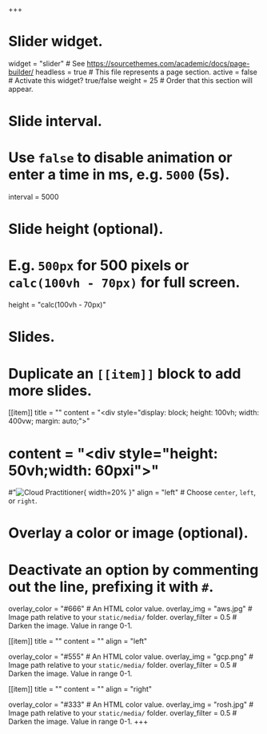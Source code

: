 +++
# Slider widget.
widget = "slider"  # See https://sourcethemes.com/academic/docs/page-builder/
headless = true  # This file represents a page section.
active = false  # Activate this widget? true/false
weight = 25  # Order that this section will appear.

# Slide interval.
# Use `false` to disable animation or enter a time in ms, e.g. `5000` (5s).
interval = 5000

# Slide height (optional).
# E.g. `500px` for 500 pixels or `calc(100vh - 70px)` for full screen.
height = "calc(100vh - 70px)"

# Slides.
# Duplicate an `[[item]]` block to add more slides.
[[item]]
  title = ""
  content = "<div style=\"display: block; height: 100vh; width: 400vw; margin: auto;\"></div>"
#  content = "<div style=\"height: 50vh;width: 60pxi\"></div>"
  #"![Cloud Practitioner](https://images.youracclaim.com/size/680x680/images/1fdcf6a9-de8e-4e35-96b0-e801d8411506/AWS-CloudPractitioner.png){ width=20% }"
  align = "left"  # Choose `center`, `left`, or `right`.
  # Overlay a color or image (optional).
  #   Deactivate an option by commenting out the line, prefixing it with `#`.
  overlay_color = "#666"  # An HTML color value.
  overlay_img = "aws.jpg"  # Image path relative to your `static/media/` folder.
  overlay_filter = 0.5  # Darken the image. Value in range 0-1.

[[item]]
  title = ""
  content = ""
  align = "left"

  overlay_color = "#555"  # An HTML color value.
  overlay_img = "gcp.png"  # Image path relative to your `static/media/` folder.
  overlay_filter = 0.5  # Darken the image. Value in range 0-1.

[[item]]
  title = ""
  content = ""
  align = "right"

  overlay_color = "#333"  # An HTML color value.
  overlay_img = "rosh.jpg"  # Image path relative to your `static/media/` folder.
  overlay_filter = 0.5  # Darken the image. Value in range 0-1.
+++

